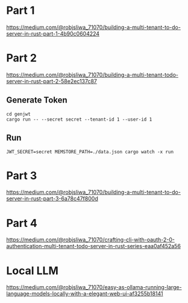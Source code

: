 # Part 1 

https://medium.com/@robjsliwa_71070/building-a-multi-tenant-to-do-server-in-rust-part-1-4b90c0604224

# Part 2

https://medium.com/@robjsliwa_71070/building-a-multi-tenant-todo-server-in-rust-part-2-58e2ec137c87

## Generate Token

```
cd genjwt
cargo run -- --secret secret --tenant-id 1 --user-id 1
```
## Run 
```
JWT_SECRET=secret MEMSTORE_PATH=./data.json cargo watch -x run
```

# Part 3

https://medium.com/@robjsliwa_71070/building-a-multi-tenant-to-do-server-in-rust-part-3-6a78c47f800d

# Part 4 

https://medium.com/@robjsliwa_71070/crafting-cli-with-oauth-2-0-authentication-multi-tenant-todo-server-in-rust-series-eaa0af452a56

# Local LLM

https://medium.com/@robjsliwa_71070/easy-as-ollama-running-large-language-models-locally-with-a-elegant-web-ui-af3255b18141